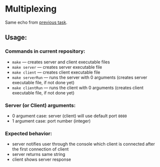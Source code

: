 # Multiplexing

Same echo from <a href="https://github.com/ShuffleZZZ/os-net">previous task</a>.

## Usage:

### Commands in current repository:
+ `make` — creates server and client executable files
+ `make server` — creates server executable file
+ `make client` — creates client executable file
+ `make serverRun` — runs the server with 0 arguments (creates server executable file, if not done yet)
+ `make clientRun` — runs the client with 0 arguments (creates client executable file, if not done yet)
### Server (or Client) arguments:
+ 0 argument case: server (client) will use default port `8080`
+ 1 argument case: port number (integer)
### Expected behavior:
+ server notifies user through the console which client is connected after the first connection of client
+ server returns same string
+ client shows server response
